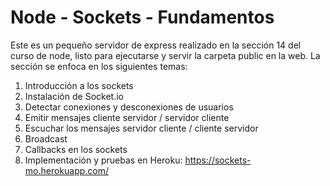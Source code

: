 # Node - Sockets - Fundamentos

Este es un pequeño servidor de express realizado en la sección 14 del curso de node, listo para ejecutarse y servir la carpeta public en la web.
La sección se enfoca en los siguientes temas:
1. Introducción a los sockets
2. Instalación de Socket.io
3. Detectar conexiones y desconexiones de usuarios
4. Emitir mensajes cliente servidor / servidor cliente
5. Escuchar los mensajes servidor cliente / cliente servidor
6. Broadcast
7. Callbacks en los sockets
8. Implementación y pruebas en Heroku: https://sockets-mo.herokuapp.com/
